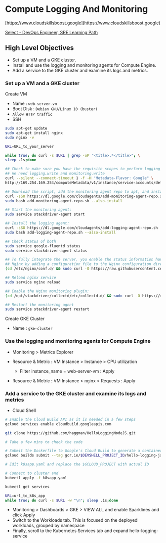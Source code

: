 # Compute Logging And Monitoring

[https://www.cloudskillsboost.google](https://www.cloudskillsboost.google)

[Select - DevOps Engineer, SRE Learning Path](https://www.cloudskillsboost.google/paths)

## High Level Objectives

- Set up a VM and a GKE cluster.
- Install and use the logging and monitoring agents for Compute Engine.
- Add a service to the GKE cluster and examine its logs and metrics.


### Set up a VM and a GKE cluster

Create VM

- Name : `web-server-vm`
- Boot Disk : `Debian GNU/Linux 10 (buster)`
- `Allow HTTP traffic`
- SSH

```bash
sudo apt-get update
sudo apt-get install nginx
sudo nginx -v

URL=URL_to_your_server

while true; do curl -s $URL | grep -oP "<title>.*</title>"; \
sleep .1s;done

## Check to make sure you have the requisite scopes to perform logging and monitoring.
## We need logging.write and monitoring.write
curl --silent --connect-timeout 1 -f -H "Metadata-Flavor: Google" \
http://169.254.169.254/computeMetadata/v1/instance/service-accounts/default/scopes

## Download the script, add the monitoring agent repo to apt, and install the agent.
curl -sSO https://dl.google.com/cloudagents/add-monitoring-agent-repo.sh
sudo bash add-monitoring-agent-repo.sh --also-install

## Start the monitoring agent:
sudo service stackdriver-agent start

## Install the logging agent:
curl -sSO https://dl.google.com/cloudagents/add-logging-agent-repo.sh
sudo bash add-logging-agent-repo.sh --also-install

## Check status of both
sudo service google-fluentd status
sudo service stackdriver-agent status

## To fully integrate the server, you enable the status information handler in 
## Nginx by adding a configuration file to the Nginx configuration directory:
(cd /etc/nginx/conf.d/ && sudo curl -O https://raw.githubusercontent.com/Stackdriver/stackdriver-agent-service-configs/master/etc/nginx/conf.d/status.conf)

## Reload nginx service
sudo service nginx reload

## Enable the Nginx monitoring plugin:
(cd /opt/stackdriver/collectd/etc/collectd.d/ && sudo curl -O https://raw.githubusercontent.com/Stackdriver/stackdriver-agent-service-configs/master/etc/collectd.d/nginx.conf)

## Restart the monitoring agent
sudo service stackdriver-agent restart

```

Create GKE Cluster

- Name : `gke-cluster`


### Use the logging and monitoring agents for Compute Engine

- Monitoring > Metrics Explorer
- Resource & Metric : VM Instance > Instance > CPU utilization
    - Filter instance_name = web-server-vm       : Apply

- Resource & Metric : VM Instance > nginx > Requests : Apply

### Add a service to the GKE cluster and examine its logs and metrics

- Cloud Shell

```bash
# Enable the Cloud Build API as it is needed in a few steps
gcloud services enable cloudbuild.googleapis.com

git clone https://github.com/haggman/HelloLoggingNodeJS.git

# Take a few mins to check the code

# Submit the Dockerfile to Google's Cloud Build to generate a container and store it in your Container Registry:
gcloud builds submit --tag gcr.io/$DEVSHELL_PROJECT_ID/hello-logging-js .

# Edit k8sapp.yaml and replace the $GCLOUD_PROJECT with actual ID

# Connect to cluster and
kubectl apply -f k8sapp.yaml

kubectl get services

URL=url_to_k8s_app
while true; do curl -s $URL -w "\n"; sleep .1s;done
```


- Monitoring > Dashboards > GKE > VIEW ALL and enable Sparklines and click Apply
- Switch to the Workloads tab. This is focused on the deployed workloads, grouped by namespace
- Finally, scroll to the Kubernetes Services tab and expand hello-logging-service

